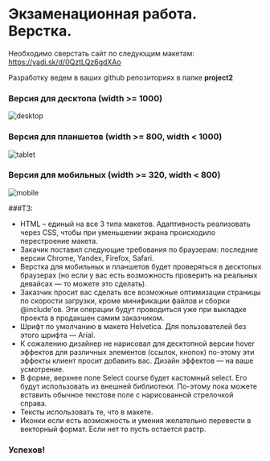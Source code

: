 # Экзаменационная работа. Верстка.

Необходимо сверстать сайт по следующим макетам: https://yadi.sk/d/0QztLQz6gdXAo

Разработку ведем в ваших github репозиториях в папке **project2**

### Версия для десктопа (width >= 1000)
![desktop](https://raw.githubusercontent.com/puzankov/markup_hw/master/exam/desktop.jpg)

### Версия для планшетов (width >= 800, width < 1000)
![tablet](https://raw.githubusercontent.com/puzankov/markup_hw/master/exam/tablet.jpg)

### Версия для мобильных (width >= 320, width < 800)
![mobile](https://raw.githubusercontent.com/puzankov/markup_hw/master/exam/mobile.jpg)

###ТЗ:

  * HTML – единый на все 3 типа макетов. Адаптивность реализовать через CSS, чтобы при уменьшении экрана
   происходило перестроение макета.
  * Закачик поставил следующие требования по браузерам: последние версии Chrome, Yandex, Firefox, Safari.
  * Верстка для мобильных и планшетов будет проверяться в десктопых браузерах 
  (но если у вас есть возможность проверить на реальных девайсах — то можете это сделать).
  * Заказчик просит вас сделать все возможные оптимизации страницы по скорости загрузки, кроме минификации файлов и сборки @include'ов.
  Эти операции будут проводиться уже при выкладке проекта в продакшен самим заказчиком.
  * Шрифт по умолчанию в макете Helvetica. Для пользователей без этого шрифта — Arial.
  * К сожалению дизайнер не нарисовал для десктопной версии hover эффектов для различных элементов (ссылок, кнопок)
  по-этому эти эффекты клиент просит добавить вас. Дизайн эффектов — на ваше усмотрение.
  * В форме, верхнее поле Select course будет кастомный select. Его будут использовать из внешней библиотеки. По-этому пока можете
  вставить обычное текстове поле с нарисованной стрелочкой справа.
  * Тексты использовать те, что в макете.
  * Иконки если есть возможность и умения желательно перевести в векторный формат. Если нет то пусть остается растр.

### Успехов!
